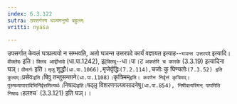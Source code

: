 ```yaml
---
index: 6.3.122
sutra: उपसर्गस्य घञ्यमनुष्ये बहुलम्
vritti: nyasa

---
```

उपसर्गात् केवलं घञ्प्रत्ययो न सम्भवति, अतो घञन्त उत्तरपदे कार्यं वज्ञायत इत्याह--`घञन्त उत्तरपदे` इत्यादि। `वीक्लेदः` इति। `क्लिद आर्द्रीभावे` (धा.पा.1242), झ्र्`क्लिदू`--धा।पा।ट `अकर्तरि च कारके` (3.3.19) इत्यादिना घञ्। `वीमार्गः` इति। `मृजू` शूद्धौ` (धा.पा.1066), `मृजेर्वृद्धिः` (7.2.114), `चजोः कु घिण्यतोः` (7.3.52) इति कुत्वम्। `प्रसेवः` इति। `षिवु तन्तुसन्ताने` (धा.पा.1108)।
`कृत्रिमम्` इति। करणेन निर्वृत्तं कृत्रिमम्। पुरुषव्यापारादिभिर्निर्वृत्तमित्यर्थः।
`निषादः` इति। `षद्लृ विशरणगत्यवसादनेषु` (धा.पा.854), निषीदत्यस्मिन् पापमिति निषादः। `हलश्च` (3.3.121) इति घञ्।।